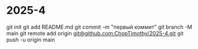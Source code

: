 # 2025-4
git init 
git add README.md 
git commit -m "первый коммит" 
git branch -M main 
git remote add origin [git@github.com:ChopTimothy/2025-4.git](http://u68671.kubsu-dev.ru/4/1234.html)
 git push -u origin main

